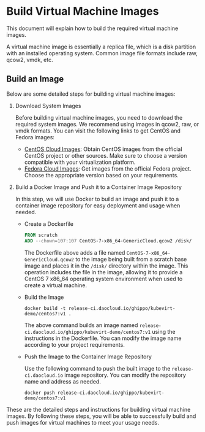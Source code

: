# Build Virtual Machine Images

This document will explain how to build the required virtual machine images.

A virtual machine image is essentially a replica file, which is a disk partition with an installed operating system. Common image file formats include raw, qcow2, vmdk, etc.

## Build an Image

Below are some detailed steps for building virtual machine images:

1. Download System Images

    Before building virtual machine images, you need to download the required system images. We recommend using images in qcow2, raw, or vmdk formats. You can visit the following links to get CentOS and Fedora images:

    - [CentOS Cloud Images](https://cloud.centos.org/centos/7/images/?C=M;O=D): Obtain CentOS images from the official CentOS project or other sources. Make sure to choose a version compatible with your virtualization platform.
    - [Fedora Cloud Images](https://fedoraproject.org/zh-Hans/cloud/download): Get images from the official Fedora project. Choose the appropriate version based on your requirements.

2. Build a Docker Image and Push it to a Container Image Repository

    In this step, we will use Docker to build an image and push it to a container image repository for easy deployment and usage when needed.

    - Create a Dockerfile

        ```Dockerfile
        FROM scratch
        ADD --chown=107:107 CentOS-7-x86_64-GenericCloud.qcow2 /disk/
        ```
        
        The Dockerfile above adds a file named `CentOS-7-x86_64-GenericCloud.qcow2` to the image being built from a scratch base image and places it in the `/disk/` directory within the image. This operation includes the file in the image, allowing it to provide a CentOS 7 x86_64 operating system environment when used to create a virtual machine.

    - Build the Image

        ```shell
        docker build -t release-ci.daocloud.io/ghippo/kubevirt-demo/centos7:v1 .
        ```
        
        The above command builds an image named `release-ci.daocloud.io/ghippo/kubevirt-demo/centos7:v1` using the instructions in the Dockerfile. You can modify the image name according to your project requirements.

    - Push the Image to the Container Image Repository

        Use the following command to push the built image to the `release-ci.daocloud.io` image repository. You can modify the repository name and address as needed.

        ```shell
        docker push release-ci.daocloud.io/ghippo/kubevirt-demo/centos7:v1
        ```

These are the detailed steps and instructions for building virtual machine images. By following these steps, you will be able to successfully build and push images for virtual machines to meet your usage needs.
